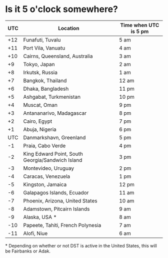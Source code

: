 # Is it 5 o'clock somewhere?

UTC | Location                          | Time when UTC is 5 pm
--- | ---                               | ---
+12 | Funafuti, Tuvalu                  |  5 am
+11 | Port Vila, Vanuatu                |  4 am
+10 | Cairns, Queensland, Australia     |  3 am
+9  | Tokyo, Japan                      |  2 am
+8  | Irkutsk, Russia                   |  1 am
+7  | Bangkok, Thailand                 | 12 am
+6  | Dhaka, Bangladesh                 | 11 pm
+5  | Ashgabat, Turkmenistan            | 10 pm
+4  | Muscat, Oman                      |  9 pm
+3  | Antananarivo, Madagascar          |  8 pm
+2  | Cairo, Egypt                      |  7 pm
+1  | Abuja, Nigeria                    |  6 pm
UTC | Danmarkshavn, Greenland           |  5 pm
-1  | Praia, Cabo Verde                 |  4 pm
-2  | King Edward Point, South Georgia/Sandwich Island | 3 pm
-3  | Montevideo, Uruguay               |  2 pm
-4  | Caracas, Venezuela                |  1 pm
-5  | Kingston, Jamaica                 | 12 pm
-6  | Galapagos Islands, Ecuador        | 11 am
-7  | Phoenix, Arizona, United States   | 10 am
-8  | Adamstown, Pitcairn Islands       |  9 am
-9  | Alaska, USA \*                    |  8 am
-10 | Papeete, Tahiti, French Polynesia |  7 am
-11 | Alofi, Niue                       |  6 am

\* Depending on whether or not DST is active in the United States, this will be
Fairbanks or Adak.
